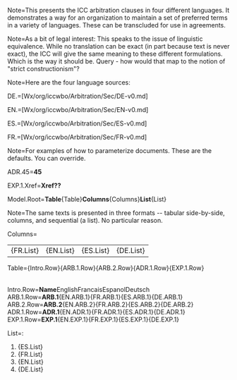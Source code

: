 Note=This presents the ICC arbitration clauses in four different languages.  It demonstrates a way for an organization to maintain a set of preferred terms in a variety of languages.  These can be transcluded for use in agreements.

Note=As a bit of legal interest:  This speaks to the issue of linguistic equivalence.  While no translation can be exact (in part because text is never exact), the ICC will give the same meaning to these different formulations.  Which is the way it should be.  Query - how would that map to the notion of "strict constructionism"?

Note=Here are the four language sources:

DE.=[Wx/org/iccwbo/Arbitration/Sec/DE-v0.md]

EN.=[Wx/org/iccwbo/Arbitration/Sec/EN-v0.md]

ES.=[Wx/org/iccwbo/Arbitration/Sec/ES-v0.md]

FR.=[Wx/org/iccwbo/Arbitration/Sec/FR-v0.md]

Note=For examples of how to parameterize documents.  These are the defaults.  You can override.

ADR.45=<b>45</b>

EXP.1.Xref=<b>Xref??</b>

Model.Root=<b>Table</b>{Table}<b>Columns</b>{Columns}<b>List</b>{List}

Note=The same texts is presented in three formats -- tabular side-by-side, columns, and sequential (a list). No particular reason.

Columns=<table rules="rows"><tr><td>{FR.List}</td><td>{EN.List}</td><td>{ES.List}</td><td>{DE.List}</td></tr></table>

Table=<table  rules="rows">{Intro.Row}{ARB.1.Row}{ARB.2.Row}{ADR.1.Row}{EXP.1.Row}</table>

Intro.Row=<tr><td><b>Name</b></td><td>English</td><td>Francais</td><td>Espanol</td><td>Deutsch</td></tr>
ARB.1.Row=<tr><td><b>ARB.1</b></td><td>{EN.ARB.1}</td><td>{FR.ARB.1}</td><td>{ES.ARB.1}</td><td>{DE.ARB.1}</td></tr>
ARB.2.Row=<tr><td><b>ARB.2</b></td><td>{EN.ARB.2}</td><td>{FR.ARB.2}</td><td>{ES.ARB.2}</td><td>{DE.ARB.2}</td></tr>
ADR.1.Row=<tr><td><b>ADR.1</b></td><td>{EN.ADR.1}</td><td>{FR.ADR.1}</td><td>{ES.ADR.1}</td><td>{DE.ADR.1}</td></tr>
EXP.1.Row=<tr><td><b>EXP.1</b></td><td>{EN.EXP.1}</td><td>{FR.EXP.1}</td><td>{ES.EXP.1}</td><td>{DE.EXP.1}</td></tr>


List=:<ol><li>{ES.List}</li><li>{FR.List}</li><li>{EN.List}</li><li>{DE.List}</li></ol>

